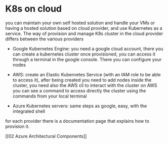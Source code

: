 # K8s on cloud

you can maintain your own self hosted solution and handle your VMs or having a hosted solution based on cloud provider,
and use Kubernetes as a service. The way of provision and manage K8s cluster in the cloud provider differs between the various providers

* Google Kubernetes Engine: you need a google cloud account, there you can create a kubernetes cluster
	once provisioned, you can access it through a terminal in the google console. There you can configure your nodes
	
* AWS: create an Elastic Kubernetes Service (with an IAM role to be able to access it), after being created you need to add nodes inside the cluster, you need also the AWS cli to interact with the cluster on AWS you can see a command to access directly the cluster using the commands from your local terminal
* Azure Kubernetes servers: same steps as google, easy, with the integrated shell

for each provider there is a documentation page that explains how to provision it.

[[02 Azure Architectural Components]]
